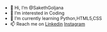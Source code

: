 - 👋 Hi, I’m @SakethGoljana
- 👀 I’m interested in Coding
- 🌱 I’m currently learning Python,HTML5,CSS
- 📫 Reach me on <a href='https://www.linkedin.com/in/saketh-goljana/'>Linkedin</a> <a href='https://www.instagram.com/sakethhhhhhhhhhh_/'>Instagram</a>

<!---
SakethGoljana/SakethGoljana is a ✨ special ✨ repository because its `README.md` (this file) appears on your GitHub profile.
You can click the Preview link to take a look at your changes.
--->
